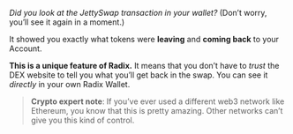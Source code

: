 _Did you look at the JettySwap transaction in your wallet?_
(Don’t worry, you’ll see it again in a moment.)

It showed you exactly what tokens were **leaving** and **coming back** to your Account.

**This is a unique feature of Radix.** It means that you don’t have to _trust_ the DEX website to tell you what you’ll get back in the swap. You can see it _directly_ in your own Radix Wallet.

> **Crypto expert note**: If you’ve ever used a different web3 network like Ethereum, you know that this is pretty amazing. Other networks can’t give you this kind of control.
